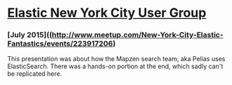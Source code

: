 # [Elastic New York City User Group](http://www.meetup.com/New-York-City-Elastic-Fantastics)
### [July 2015]((http://www.meetup.com/New-York-City-Elastic-Fantastics/events/223917206)

This presentation was about how the Mapzen search team, aka Pelias uses ElasticSearch.
There was a hands-on portion at the end, which sadly can't be replicated here.

